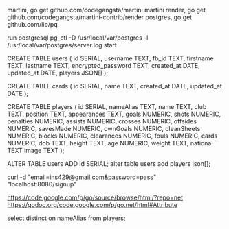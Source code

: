 martini, go get github.com/codegangsta/martini
martini render, go get github.com/codegangsta/martini-contrib/render
postgres, go get github.com/lib/pq

run postgresql
pg_ctl -D /usr/local/var/postgres -l /usr/local/var/postgres/server.log start

CREATE TABLE users (
  id SERIAL,
  username TEXT,
  fb_id TEXT,
  firstname TEXT,
  lastname TEXT,
  encrypted_password TEXT,
  created_at DATE,
  updated_at DATE,
  players JSON[]
);

CREATE TABLE cards (
  id SERIAL,
  name TEXT,
  created_at DATE,
  updated_at DATE
);

CREATE TABLE players (
  id          SERIAL,
  nameAlias   TEXT,
  name        TEXT,
  club        TEXT,
  position    TEXT,
  appearances TEXT,
  goals       NUMERIC,
  shots       NUMERIC,
  penalties   NUMERIC,
  assists     NUMERIC,
  crosses     NUMERIC,
  offsides    NUMERIC,
  savesMade   NUMERIC,
  ownGoals    NUMERIC,
  cleanSheets NUMERIC,
  blocks      NUMERIC,
  clearances  NUMERIC,
  fouls       NUMERIC,
  cards       NUMERIC,
  dob         TEXT,
  height      TEXT,
  age         NUMERIC,
  weight      TEXT,
  national    TEXT
  image       TEXT
);

ALTER TABLE users ADD id SERIAL;
alter table users add players json[];

curl -d "email=ins429@gmail.com&password=pass" "localhost:8080/signup"


https://code.google.com/p/go/source/browse/html/?repo=net
https://godoc.org/code.google.com/p/go.net/html#Attribute

select distinct on nameAlias from players;

